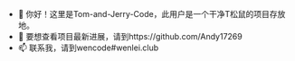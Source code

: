 - 👋 你好！这里是Tom-and-Jerry-Code，此用户是一个干净T松鼠的项目存放地。
- 👀 要想查看项目最新进展，请到https://github.com/Andy17269
- 📫 联系我，请到wencode#wenlei.club
